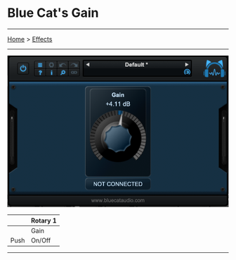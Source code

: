 # Blue Cat's Gain

---

[Home](../) > [Effects](./)

---

![logo](../assets/BlueCatGain.png)

|      | Rotary 1 |
|------|----------|
|      | Gain     | 
| Push | On/Off   |

---
